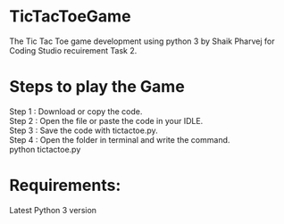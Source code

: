 # TicTacToeGame
The Tic Tac Toe game development using python 3 by Shaik Pharvej for Coding Studio recuirement Task 2.

# Steps to play the Game
Step 1 : Download or copy the code.  
Step 2 : Open the file or paste the code in your IDLE.  
Step 3 : Save the code with tictactoe.py.  
Step 4 : Open the folder in terminal and write the command.  
         python tictactoe.py 
  
# Requirements:
Latest Python 3 version
